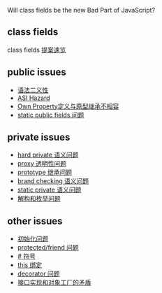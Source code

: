 Will class fields be the
new Bad Part
of JavaScript?


## class fields

class fields
[提案速览](?intro)

## public issues

- [语法二义性](?public-field-syntax)
- [ASI Hazard](?public-field-asi)
- [Own Property定义与原型继承不相容](?public-field-semantic)
- [static public fields 问题](?static-public-field)

## private issues

- [hard private 语义问题](docs/hard-private.md)
- [proxy 透明性问题](docs/proxy-transparency.md)
- [prototype 继承问题](docs/prototype-inheritence.md)
- [brand checking 语义问题](docs/brand.md)
- [static private 语义问题](docs/static-private-semantic.md)
- [解构和枚举问题](docs/destructuring-enumeration.md)

## other issues

- [初始化问题](docs/initializer.md)
- [protected/friend 问题](docs/protected-friend.md)
- [# 符号](docs/#.md)
- [this 绑定](docs/this-binding.md)
- [decorator 问题](docs/decorator.md)
- [接口实现和对象工厂的矛盾](docs/interface-implementation-vs-object-factory.md)

